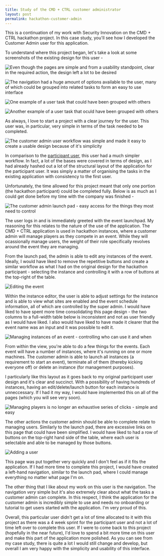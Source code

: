 ```yaml
---
title: Study of the CMD + CTRL customer administrator
layout: post
permalink: hackathon-customer-admin
---
```


This is a continuation of my work with Security Innovation on the CMD + CTRL hackathon project. In this case study, you'll see how I developed the Customer Admin user for this application.

To understand where this project began, let's take a look at some screenshots of the existing design for this user -

![Even though the pages are simple and from a usability standpoint, clear in the required action, the design left a lot to be desired](/assets/images/customer-admin-user/manage-instances.png)

![The navigation had a huge amount of options available to the user, many of which could be grouped into related tasks to form an easy to use interface](/assets/images/customer-admin-user/navigation.png)

![One example of a user task that could have been grouped with others](/assets/images/customer-admin-user/register-user.png)

![Another example of a user task that oculd have been grouped with others](/assets/images/customer-admin-user/bulk-register.png)

As always, I love to start a project with a clear journey for the user. This user was, in particular, very simple in terms of the task needed to be completed.

![The customer admin user workflow was simple and made it easy to create a usable design because of it's simplicity](/assets/images/customer-admin-user/user-workflow.png)

In comparison to the [participant user](http://luchia.com.au/hackathon-participant), this user had a much simpler workflow. In fact, a lot of the bases were covered in terms of design, as I had already hashed out a lot of the structural layout of the application for the participant user. It was simply a matter of organising the tasks in the existing application with consistency to the first user.

Unfortunately, the time allowed for this project meant that only one portion (the hackathon participant) could be completed fully. Below is as much as I could get done before my time with the company was finished -

![The customer admin launch pad - easy access for the things they most need to control](/assets/images/customer-admin-user/launch-pad.png)

The user logs in and is immediately greeted with the event launchpad. My reasoning for this relates to the nature of the use of the application. The CMD + CTRL application is used in hackathon instances, where a customer admin will manage players as they compete in an event. While they will ocassionally manage users, the weight of their role specifically revolves around the event they are managing.

From the launch pad, the admin is able to edit any instances of the event. Ideally, I would have liked to remove the repetitive buttons and create a similar workflow as what I had on the original design for the hackathon participant - selecting the instance and controlling it with a row of buttons at the top-right of the table.

![Editing the event](/assets/images/customer-admin-user/launch-pad-edit.png)

Within the instance editor, the user is able to adjust settings for the instance and is able to view what sites are enabled and the event schedule information, all of which are controlled by the super admin. I would have liked to have spent more time consolidating this page design - the two columns to a full-width table below is inconsistent and not as user friendly as I would have liked. I also would have liked to have made it clearer that the event name was an input and it was possible to edit it.

![Managing instances of an event - controlling who can use it and when](/assets/images/customer-admin-user/manage-instances-2.png)

From within the view, you're able to do a few things for the events. Each event will have a number of instances, where it's running on one or more machines. The customer admin is able to launch all instances (a requirement to start an event), terminate all of them (thereby kicking everyone off) or delete an instance (for management purposes).

I particularly like this layout as it goes back to my original participant user design and it's clear and succinct. With a possibility of having hundreds of instances, having an edit/delete/launch button for each instance is unneccessary. If I had it my way, I would have implemented this on all of the pages (which you will see very soon).

![Managing players is no longer an exhaustive series of clicks - simple and easy](/assets/images/customer-admin-user/manage-players.png)

The other actions the customer admin should be able to complete relate to managing users. Similarly to the launch pad, there are excessive links on this page that could have been simplified. I would have liked to had a row of buttons on the top-right hand side of the table, where each user is selectable and able to be managed by those buttons.

![Adding a user](/assets/images/customer-admin-user/add-user.png)

This page was put together very quickly and I don't feel as if it fits the application. If I had more time to complete this project, I would have created a left-hand navigation, similar to the launch pad, where I could manage everything no matter what page I'm on.

The other thing that I like about my work on this user is the navigation. The navigation *very* simple but it's also extremely clear about what the tasks a customer admin can complete. In this respect, I think the application for the customer admin is incredibly simple to use and needs no onboarding or tutorial to get users started with the application. I'm very proud of this.

Overall, this particular user didn't get a lot of time allocated to it with this project as there was a 4 week sprint for the participant user and not a lot of time left over to complete this user. If I were to come back to this project (hopefully in the near future), I'd love to spend a bit more time on this user and make this part of the application more polished. As you can see from my case study, there is quite a lot I would still change and develop, but overall I am very happy with the simplicity and usability of this interface.